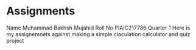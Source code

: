 # Assignments
Name	Muhammad Bakhsh Mujahid
Roll No	PIAIC217786
Quarter 1
Here is my assignemnets against making a simple claculation calculator and quiz project

